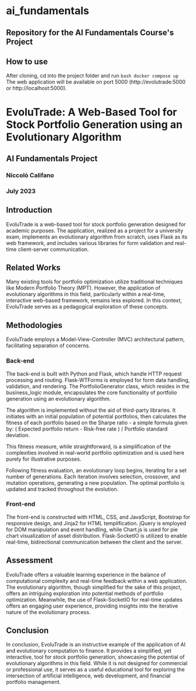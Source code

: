 # ai_fundamentals
## Repository for the AI Fundamentals Course's Project

## How to use
After cloning, cd into the project folder and run
``bash
  docker compose up
``
The web application will be available on port 5000 (http://evolutrade:5000 or http://localhost:5000).

# EvoluTrade: A Web-Based Tool for Stock Portfolio Generation using an Evolutionary Algorithm
## AI Fundamentals Project
### Niccolò Califano
### July 2023

## Introduction
EvoluTrade is a web-based tool for stock portfolio generation designed for academic purposes. The application, realized as a project for a university exam, implements an evolutionary algorithm from scratch, uses Flask as its web framework, and includes various libraries for form validation and real-time client-server communication.

## Related Works
Many existing tools for portfolio optimization utilize traditional techniques like Modern Portfolio Theory (MPT). However, the application of evolutionary algorithms in this field, particularly within a real-time, interactive web-based framework, remains less explored. In this context, EvoluTrade serves as a pedagogical exploration of these concepts.

## Methodologies
EvoluTrade employs a Model-View-Controller (MVC) architectural pattern, facilitating separation of concerns.

### Back-end
The back-end is built with Python and Flask, which handle HTTP request processing and routing. Flask-WTForms is employed for form data handling, validation, and rendering. The PortfolioGenerator class, which resides in the business_logic module, encapsulates the core functionality of portfolio generation using an evolutionary algorithm.

The algorithm is implemented without the aid of third-party libraries. It initiates with an initial population of potential portfolios, then calculates the fitness of each portfolio based on the Sharpe ratio - a simple formula given by: ( Expected portfolio return - Risk-free rate ) / Portfolio standard deviation.


This fitness measure, while straightforward, is a simplification of the complexities involved in real-world portfolio optimization and is used here purely for illustrative purposes.

Following fitness evaluation, an evolutionary loop begins, iterating for a set number of generations. Each iteration involves selection, crossover, and mutation operations, generating a new population. The optimal portfolio is updated and tracked throughout the evolution.

### Front-end
The front-end is constructed with HTML, CSS, and JavaScript, Bootstrap for responsive design, and Jinja2 for HTML templification. jQuery is employed for DOM manipulation and event handling, while Chart.js is used for pie chart visualization of asset distribution. Flask-SocketIO is utilized to enable real-time, bidirectional communication between the client and the server.

## Assessment
EvoluTrade offers a valuable learning experience in the balance of computational complexity and real-time feedback within a web application. The evolutionary algorithm, though simplified for the sake of this project, offers an intriguing exploration into potential methods of portfolio optimization. Meanwhile, the use of Flask-SocketIO for real-time updates offers an engaging user experience, providing insights into the iterative nature of the evolutionary process.

## Conclusion
In conclusion, EvoluTrade is an instructive example of the application of AI and evolutionary computation to finance. It provides a simplified, yet interactive, tool for stock portfolio generation, showcasing the potential of evolutionary algorithms in this field. While it is not designed for commercial or professional use, it serves as a useful educational tool for exploring the intersection of artificial intelligence, web development, and financial portfolio management.


